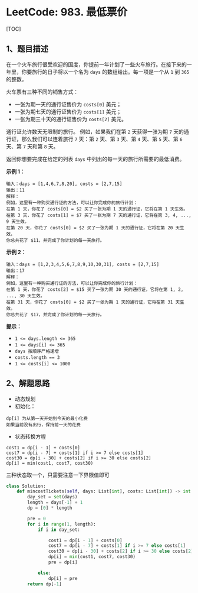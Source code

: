 # LeetCode: 983. 最低票价

[TOC]

## 1、题目描述

在一个火车旅行很受欢迎的国度，你提前一年计划了一些火车旅行。在接下来的一年里，你要旅行的日子将以一个名为 `days` 的数组给出。每一项是一个从 `1` 到 `365` 的整数。

火车票有三种不同的销售方式：

- 一张为期一天的通行证售价为 `costs[0]` 美元；
- 一张为期七天的通行证售价为 `costs[1]` 美元；
- 一张为期三十天的通行证售价为 `costs[2]` 美元。

通行证允许数天无限制的旅行。 例如，如果我们在第 `2` 天获得一张为期 `7` 天的通行证，那么我们可以连着旅行 `7` 天：第 `2` 天、第 `3` 天、第 `4` 天、第 `5` 天、第 `6` 天、第 `7` 天和第 `8` 天。

返回你想要完成在给定的列表 `days` 中列出的每一天的旅行所需要的最低消费。

 

**示例 1：**

```
输入：days = [1,4,6,7,8,20], costs = [2,7,15]
输出：11
解释： 
例如，这里有一种购买通行证的方法，可以让你完成你的旅行计划：
在第 1 天，你花了 costs[0] = $2 买了一张为期 1 天的通行证，它将在第 1 天生效。
在第 3 天，你花了 costs[1] = $7 买了一张为期 7 天的通行证，它将在第 3, 4, ..., 9 天生效。
在第 20 天，你花了 costs[0] = $2 买了一张为期 1 天的通行证，它将在第 20 天生效。
你总共花了 $11，并完成了你计划的每一天旅行。
```


**示例 2：**

```
输入：days = [1,2,3,4,5,6,7,8,9,10,30,31], costs = [2,7,15]
输出：17
解释：
例如，这里有一种购买通行证的方法，可以让你完成你的旅行计划： 
在第 1 天，你花了 costs[2] = $15 买了一张为期 30 天的通行证，它将在第 1, 2, ..., 30 天生效。
在第 31 天，你花了 costs[0] = $2 买了一张为期 1 天的通行证，它将在第 31 天生效。 
你总共花了 $17，并完成了你计划的每一天旅行。
```

**提示：**

- `1 <= days.length <= 365`
- `1 <= days[i] <= 365`
- `days 按顺序严格递增`
- `costs.length == 3`
- `1 <= costs[i] <= 1000`



## 2、解题思路

- 动态规划
- 初始化：

```
dp[i] 为从第一天开始到今天的最小化费
如果当前没有出行，保持前一天的花费
```

- 状态转换方程

```
cost1 = dp[i - 1] + costs[0]
cost7 = dp[i - 7] + costs[1] if i >= 7 else costs[1]
cost30 = dp[i - 30] + costs[2] if i >= 30 else costs[2]
dp[i] = min(cost1, cost7, cost30)
```

三种状态取一个，只需要注意一下界限值即可



```python
class Solution:
    def mincostTickets(self, days: List[int], costs: List[int]) -> int:
        day_set = set(days)
        length = days[-1] + 1
        dp = [0] * length

        pre = 0
        for i in range(1, length):
            if i in day_set:

                cost1 = dp[i - 1] + costs[0]
                cost7 = dp[i - 7] + costs[1] if i >= 7 else costs[1]
                cost30 = dp[i - 30] + costs[2] if i >= 30 else costs[2]
                dp[i] = min(cost1, cost7, cost30)
                pre = dp[i]

            else:
                dp[i] = pre
        return dp[-1]
```

